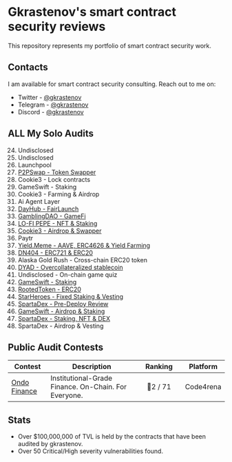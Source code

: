 # Gkrastenov's smart contract security reviews

This repository represents my portfolio of smart contract security work.

## Contacts

I am available for smart contract security consulting. Reach out to me on:

- Twitter - [@gkrastenov](https://twitter.com/gkrastenov)
- Telegram - [@gkrastenov](https://t.me/gkrastenov)
- Discord - [@gkrastenov](discordapp.com/users/830181816433377310)

## ALL My Solo Audits

24. Undisclosed
25. Undisclosed
26. Launchpool
27. [P2PSwap - Token Swapper](./solo/P2PSwap-Security-Review.pdf)
28. Cookie3 - Lock contracts
29. GameSwift - Staking
30. Cookie3 - Farming & Airdrop
31. Ai Agent Layer
32. [DayHub - FairLaunch](./solo/DayHub-FairLaunch-Security-Review.pdf)
33. [GamblingDAO - GameFi](./solo/GamblingDAO-Security-Review.pdf)
34. [LO-FI PEPE - NFT & Staking](./solo/Lo-Fi-Pepe-NFT-Security-Review.pdf)
35. [Cookie3 - Airdrop & Swapper](./solo/Cookie3-Security-Review.pdf)
36. Paytr
37. [Yield.Meme - AAVE, ERC4626 & Yield Farming](./solo/YieldMeme-Security-Review.pdf)
38. [DN404 - ERC721 & ERC20](https://github.com/Vectorized/dn404/blob/main/audits/guardian-audits-report.pdf)
39. Alaska Gold Rush - Cross-chain ERC20 token
40. [DYAD - Overcollateralized stablecoin](./solo/DYAD-Security-Review.pdf)
41. Undisclosed - On-chain game quiz
42. [GameSwift - Staking](./solo/GameSwift-Security-Review-3.md)
43. [RootedToken - ERC20](./solo/RootedToken-Security-Review.md)
44. [StarHeroes - Fixed Staking & Vesting](./solo/StarHeroes-Security-Review.md)
45. [SpartaDex - Pre-Deploy Review](./solo/SpartaDex-Security-Review-2.md)
46. [GameSwift - Airdrop & Staking](./solo/GameSwift-Security-Review.md)
47. [SpartaDex - Staking, NFT & DEX ](./solo/SpartaDex-Security-Review.md)
48. SpartaDex - Airdrop & Vesting

## Public Audit Contests

| Contest                                         | Description                                          | &nbsp;&nbsp;&nbsp;Ranking&nbsp;&nbsp;&nbsp; | Platform  |
| ----------------------------------------------- | ---------------------------------------------------- | :-----------------------------------------: | :-------: |
| [Ondo Finance](https://twitter.com/ondofinance) | Institutional-Grade Finance. On-Chain. For Everyone. |                  🥈2 / 71                   | Code4rena |

## Stats

- Over $100,000,000 of TVL is held by the contracts that have been audited by gkrastenov.
- Over 50 Critical/High severity vulnerabilities found.
